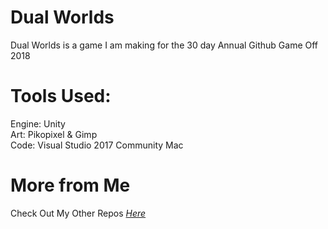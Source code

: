 # Dual Worlds

Dual Worlds is a game I am making for the 30 day Annual Github Game Off 2018

# Tools Used:
Engine: Unity\
Art: Pikopixel & Gimp\
Code: Visual Studio 2017 Community Mac
# More from Me
Check Out My Other Repos _[Here](https://github.com/lolpakichu/ "Here")_
